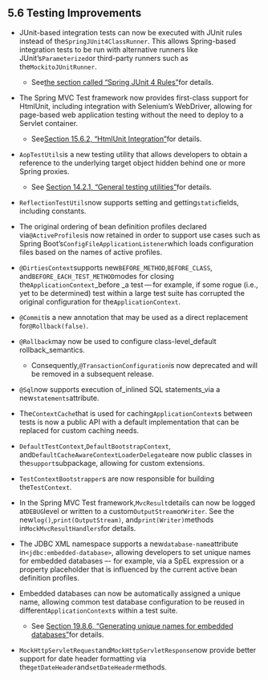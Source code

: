 ## 5.6 Testing Improvements

* JUnit-based integration tests can now be executed with JUnit rules instead of the`SpringJUnit4ClassRunner`. This allows Spring-based integration tests to be run with alternative runners like JUnit’s`Parameterized`or third-party runners such as the`MockitoJUnitRunner`.

  * See[the section called “Spring JUnit 4 Rules”](https://docs.spring.io/spring/docs/current/spring-framework-reference/htmlsingle/#testcontext-junit4-rules)for details.

* The Spring MVC Test framework now provides first-class support for HtmlUnit, including integration with Selenium’s WebDriver, allowing for page-based web application testing without the need to deploy to a Servlet container.

  * See[Section 15.6.2, “HtmlUnit Integration”](https://docs.spring.io/spring/docs/current/spring-framework-reference/htmlsingle/#spring-mvc-test-server-htmlunit)for details.

* `AopTestUtils`is a new testing utility that allows developers to obtain a reference to the underlying target object hidden behind one or more Spring proxies.

  * See [Section 14.2.1, “General testing utilities”](https://docs.spring.io/spring/docs/current/spring-framework-reference/htmlsingle/#unit-testing-utilities)for details.

* `ReflectionTestUtils`now supports setting and getting`static`fields, including constants.
* The original ordering of bean definition profiles declared via`@ActiveProfiles`is now retained in order to support use cases such as Spring Boot’s`ConfigFileApplicationListener`which loads configuration files based on the names of active profiles.
* `@DirtiesContext`supports new`BEFORE_METHOD`,`BEFORE_CLASS`, and`BEFORE_EACH_TEST_METHOD`modes for closing the`ApplicationContext`_before _a test — for example, if some rogue \(i.e., yet to be determined\) test within a large test suite has corrupted the original configuration for the`ApplicationContext`.
* `@Commit`is a new annotation that may be used as a direct replacement for`@Rollback(false)`.
* `@Rollback`may now be used to configure class-level_default rollback_semantics.

  * Consequently,`@TransactionConfiguration`is now deprecated and will be removed in a subsequent release.

* `@Sql`now supports execution of_inlined SQL statements_via a new`statements`attribute.
* The`ContextCache`that is used for caching`ApplicationContext`s between tests is now a public API with a default implementation that can be replaced for custom caching needs.
* `DefaultTestContext`,`DefaultBootstrapContext`, and`DefaultCacheAwareContextLoaderDelegate`are now public classes in the`support`subpackage, allowing for custom extensions.
* `TestContextBootstrapper`s are now responsible for building the`TestContext`.
* In the Spring MVC Test framework,`MvcResult`details can now be logged at`DEBUG`level or written to a custom`OutputStream`or`Writer`. See the new`log()`,`print(OutputStream)`, and`print(Writer)`methods in`MockMvcResultHandlers`for details.
* The JDBC XML namespace supports a new`database-name`attribute in`<jdbc:embedded-database>`, allowing developers to set unique names for embedded databases –- for example, via a SpEL expression or a property placeholder that is influenced by the current active bean definition profiles.
* Embedded databases can now be automatically assigned a unique name, allowing common test database configuration to be reused in different`ApplicationContext`s within a test suite.

  * See [Section 19.8.6, “Generating unique names for embedded databases”](https://docs.spring.io/spring/docs/current/spring-framework-reference/htmlsingle/#jdbc-embedded-database-unique-names)for details.

* `MockHttpServletRequest`and`MockHttpServletResponse`now provide better support for date header formatting via the`getDateHeader`and`setDateHeader`methods.



